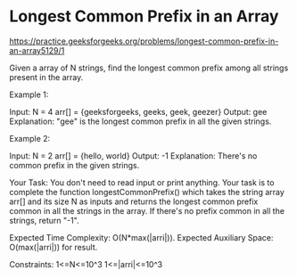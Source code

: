 # Longest Common Prefix in an Array

https://practice.geeksforgeeks.org/problems/longest-common-prefix-in-an-array5129/1

Given a array of N strings, find the longest common prefix among all strings present in the array.

Example 1:

Input:
N = 4
arr[] = {geeksforgeeks, geeks, geek,
         geezer}
Output: gee
Explanation: "gee" is the longest common
prefix in all the given strings.

Example 2:

Input: 
N = 2
arr[] = {hello, world}
Output: -1
Explanation: There's no common prefix
in the given strings.

Your Task:
You don't need to read input or print anything. Your task is to complete the function longestCommonPrefix() which takes the string array arr[] and its size N as inputs and returns the longest common prefix common in all the strings in the array. If there's no prefix common in all the strings, return "-1".


Expected Time Complexity: O(N*max(|arri|)).
Expected Auxiliary Space: O(max(|arri|)) for result.


Constraints:
1<=N<=10^3
1<=|arri|<=10^3
